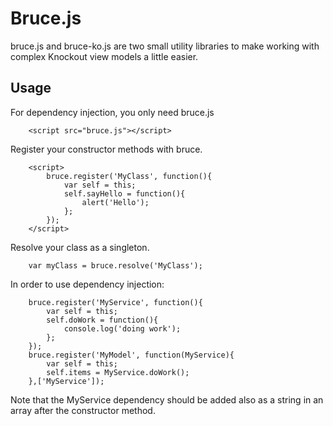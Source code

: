 # Bruce.js #
bruce.js and bruce-ko.js are two small utility libraries to make working with complex Knockout view models a little easier.

## Usage ##
For dependency injection, you only need bruce.js
```
    <script src="bruce.js"></script>
```
Register your constructor methods with bruce.
```
    <script>
        bruce.register('MyClass', function(){
            var self = this;
            self.sayHello = function(){
                alert('Hello');
            };
        });
    </script>
```
Resolve your class as a singleton.
```
    var myClass = bruce.resolve('MyClass');
```
In order to use dependency injection:
```
    bruce.register('MyService', function(){
        var self = this;
        self.doWork = function(){
            console.log('doing work');
        };
    });
    bruce.register('MyModel', function(MyService){
        var self = this;
        self.items = MyService.doWork();
    },['MyService']);
```
Note that the MyService dependency should be added also as a string in an array after the constructor method.
